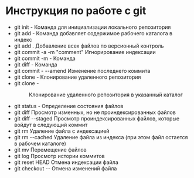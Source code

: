 # Инструкция по работе с git

* git init - Команда для инициализации локального репозитория 
* git add - Команда добавляет содержимое рабочего каталога в индекс
* git add . Добавление всех файлов по версионный контроль
* git commit -a -m "comment" Игнорирование индексации
* git commit -m - Команда  
* git diff - Команда  
* git commit - --amend Изменение последнего коммита
* git clone - <remote> Клонирование удаленного репозитория
* git clone - <remote> <dir> Клонирование удаленного репозитория в указанный каталог
* git status - Определение состояния файлов 
* git diff Просмотр изменных, но не проиндексированных файлов
* git diff --staged Просмотр проиндексированных файлов, которые войдут в следующий коммит
* git rm <file> Удаление файла с индексацией
* git rm --cached <file> Удаление файла из индекса (при этом файл остается в рабочем каталоге)
* git mv <old file> <new file> Перемещение файлов
* git log Просмотр истории коммитов
* git reset HEAD <file> Отмена индексации файла
* git checkout -- <file> Отмена изменений файла
